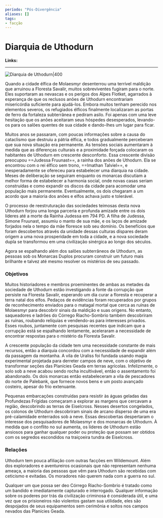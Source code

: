 ```yaml
---
período: "Pós-Divergência"
aliases: []
tags:
- facção
---
```

# **Diarquia de Uthodurn**
**Links:**

---

![Diarquia de Uthodurn|400](https://github.com/Iago31/Exandria-Players/blob/master/assets/S%C3%ADmbolo%20da%20Diarquia%20de%20Uthodurn.png?raw=true)

Quando a cidade élfica de Molaesmyr desenterrou uma terrível maldição que arruinou a Floresta Savalir, muitos sobreviventes fugiram para o norte. Eles suportaram as nevascas e os perigos dos Alpes Flotket, agarrados à esperança de que os reclusos anões de Uthodurn encontrariam misericórdia suficiente para ajudá-los. Embora muitos tenham perecido nos elementos severos, os refugiados élficos finalmente localizaram as portas de ferro da fortaleza subterrânea e pediram asilo. Foi apenas com uma leve hesitação que os anões aceitaram seus hóspedes desesperados, levando-os para os salões quentes de sua cidade e dando-lhes um lugar para ficar.

Muitos anos se passaram, com poucas informações sobre a causa do cataclismo que destruiu a pátria élfica, e todos gradualmente perceberam que sua nova situação era permanente. As tensões sociais aumentaram à medida que as diferenças culturais e a proximidade forçada colocaram os habitantes de Uthodurn em crescente desconforto. Essa crescente divisão preocupou ==Judessa Fruunast==, a rainha dos anões de Uthodurn. Ela se encontrou com o rei élfico sem trono, ==Imathan Talviel==, e inesperadamente se ofereceu para estabelecer uma diarquia na cidade. Meses de deliberação se seguiram enquanto os monarcas discutiam a melhor forma de estabelecer a harmonia social, onde novas casas seriam construídas e como expandir os discos da cidade para acomodar uma população mais permanente. Eventualmente, os dois chegaram a um acordo que a maioria dos anões e elfos achava justo e tolerável.

O processo de reestruturação das sociedades teimosas desta nova Uthodurn forjou uma longa parceria e profunda amizade entre os dois líderes até a morte da Rainha Judessa em 794 PD. A filha de Judessa, Simone Fruunast, assumiu o manto de sua mãe, e os laços de amizade forjados nela o tempo da mãe floresce sob seu domínio. Os benefícios que foram descobertos através da unidade dessas culturas díspares deram origem a uma nova prosperidade em toda a cidade, e a nova sociedade dupla se transformou em uma civilização sinérgica ao longo dos séculos.

Agora se espalhando além dos salões subterrâneos de Uthodurn, as pessoas sob os Monarcas Duplos procuram construir um futuro mais brilhante e talvez até mesmo resolver os mistérios de seu passado.

### **Objetivos**
Muitos historiadores e membros proeminentes de ambas as metades da sociedade de Uthodurn estão investigando a fonte da corrupção que persiste na Floresta Savalir, esperando um dia curar a floresta e recuperar a terra natal dos elfos. Pedaços de evidências foram recuperados por grupos de reconhecimento enviados para o matagal mortal que cerca as ruínas de Molaesmyr para descobrir sinais da maldição e suas origens. No entanto, saqueadores e ladrões do Córrego Riacho-Sombrio também descobriram as ruínas, roubando relíquias e vendendo-as para interesses privados. Esses roubos, juntamente com pesquisas recentes que indicam que a corrupção está se espalhando lentamente, aceleraram a necessidade de encontrar respostas para o mistério da Floresta Savalir.

A crescente população da cidade tem uma necessidade constante de mais recursos, então a diarquia concordou com a necessidade de expandir além da passagem da montanha. A vila de Uraliss foi fundada usando magia experimental projetada para derreter campos de neve, com o objetivo de transformar seções das Planícies Geada em terras agrícolas. Infelizmente, o solo sob a neve acabou sendo rocha incultivável, então o assentamento foi abandonado. Os dois monarcas então estabeleceram a vila de pescadores do norte de Palebank, que fornece novos bens e um posto avançado costeiro, apesar do frio extenuante.

Pequenas embarcações construídas para resistir às águas geladas das Profundezas Frígidas começaram a explorar as margens que cercavam a região, descobrindo as terras de Eiselcross. Nesses desertos congelados, os colonos de Uthodurn descobriram sinais de arcano disperso de uma era pré-calamidade enterrados sob a neve. Essas descobertas despertaram o interesse dos pesquisadores de Molaesmyr e dos monarcas de Uthodurn. À medida que o conflito no sul aumenta, os líderes de Uthodurn estão ansiosos para ganhar qualquer poder ou proteção que possam ser obtidos com os segredos escondidos na traiçoeira tundra de Eiselcross.

### **Relações**
Uthodurn tem pouca afiliação com outras facções em Wildemount. Além dos exploradores e aventureiros ocasionais que não representam nenhuma ameaça, a maioria das pessoas que vêm para Uthodurn são recebidas com ceticismo e evitadas. Os moradores não querem nada com a guerra no sul.

Qualquer um que possa ser deo Córrego Riacho-Sombrio é tratado como um bandido e imediatamente capturado e interrogado. Qualquer informação sobre os poderes por trás da civilização criminosa é considerada útil, e uma vez que os prisioneiros não violentos gastam sua utilidade, eles são despojados de seus equipamentos sem cerimônia e soltos nos campos nevados das Planícies Geada.